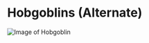 # Hobgoblins (Alternate)

![Image of Hobgoblin](https://www.battlefieldbeers.co.uk/clear_cf/pub-media-catalog-product-h-o-hobgoblin_x520.png)




